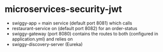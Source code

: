 # microservices-security-jwt

- swiggy-app = main service (default port 8081) which calls
- restaurant-service on (default port 8082) for an order-status
- swiggy-gateway (port 8080) contains the routes to both (configured in application.yml) and relies on
- swiggy-discovery-server (Eureka)

